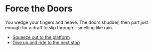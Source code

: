 # Force the Doors
You wedge your fingers and heave. The doors shudder, then part just enough for a draft to slip through—smelling like rain.

- [Squeeze out to the platform](choice-a1-gates.md)
- [Give up and ride to the next stop](choice-b1-train.md)
